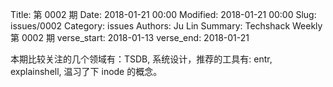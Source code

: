 Title: 第 0002 期
Date: 2018-01-21 00:00
Modified: 2018-01-21 00:00
Slug: issues/0002
Category: issues
Authors: Ju Lin
Summary: Techshack Weekly 第 0002 期
verse_start: 2018-01-13
verse_end: 2018-01-21

本期比较关注的几个领域有：TSDB, 系统设计，推荐的工具有: entr, explainshell, 温习了下 inode 的概念。